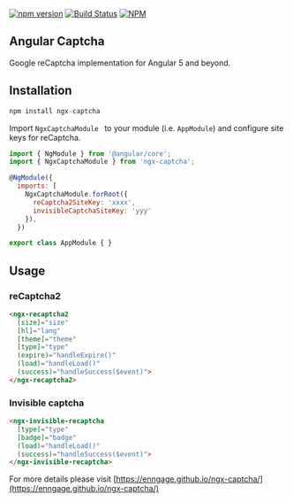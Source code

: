 [![npm version](https://badge.fury.io/js/ngx-captcha.svg)](https://badge.fury.io/js/ngx-captcha)
[![Build Status](https://api.travis-ci.org/Enngage/ngx-captcha.svg?branch=master)](https://travis-ci.org/Enngage/ngx-captcha)
[![NPM](https://nodei.co/npm/ngx-captcha.png?mini=true)](https://nodei.co/npm/ngx-captcha/)

## Angular Captcha

Google reCaptcha implementation for Angular 5 and beyond. 

## Installation

```javascript
npm install ngx-captcha
```

Import `NgxCaptchaModule ` to your module (i.e. `AppModule`) and configure site keys for reCaptcha.

```javascript
import { NgModule } from '@angular/core';
import { NgxCaptchaModule } from 'ngx-captcha';

@NgModule({
  imports: [
    NgxCaptchaModule.forRoot({
      reCaptcha2SiteKey: 'xxxx',
      invisibleCaptchaSiteKey: 'yyy'
    }),
  })

export class AppModule { }
```

## Usage

### reCaptcha2

```html
<ngx-recaptcha2
  [size]="size"
  [hl]="lang"
  [theme]="theme"
  [type]="type"
  (expire)="handleExpire()"
  (load)="handleLoad()"
  (success)="handleSuccess($event)">
</ngx-recaptcha2>
```

### Invisible captcha

```html
<ngx-invisible-recaptcha
  [type]="type"
  [badge]="badge"
  (load)="handleLoad()"
  (success)="handleSuccess($event)">
</ngx-invisible-recaptcha>
```

For more details please visit [https://enngage.github.io/ngx-captcha/](https://enngage.github.io/ngx-captcha/)